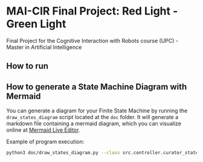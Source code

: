 # MAI-CIR Final Project: Red Light - Green Light
Final Project for the Cognitive Interaction with Robots course (UPC) - Master in Artificial Intelligence

## How to run

## How to generate a State Machine Diagram with Mermaid

You can generate a diagram for your Finite State Machine by running the `draw_states_diagram` script located at the `doc` folder.
It will generate a markdown file containing a mermaid diagram, which you can visualize online at [Mermaid Live Editor](https://mermaid.live).

Example of program execution:

```bash
python3 doc/draw_states_diagram.py --class src.controller.curator_state_machine:CuratorStateMachine
```